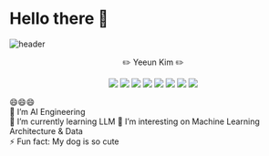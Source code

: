 
# Hello there 👋

![header](https://capsule-render.vercel.app/api?type=cylinder&color=auto&text=🤩Welcome🤩&height=200&fontSize=100)   

<p align='center'>
✏️ Yeeun Kim ✏️

<p align='center'>
<img src="https://img.shields.io/badge/Python-3766AB?style=flat-square&logo=Python&logoColor=white"/> <img src="http://img.shields.io/badge/c++-00599C?style=flat-square&logo=C%2B%2B%logoColer=white"/>   <img src="https://img.shields.io/badge/tensorflow-FF6F00?style=flat-square&logo=tensorflow&logoColor=white"/>   <img src="https://img.shields.io/badge/javascript-F7DF1E?style=flat-square&logo=javascript&logoColor=white"/>   <img src="https://img.shields.io/badge/Linkedin-0077B5?style=flat-square&logo=Linkedin&logoColor=white&link=https://www.linkedin.com/in/yeeun-kim-42a371185"/>   <img src="https://img.shields.io/badge/Go-00ADD8?style=flat-square&logo=Go&logoColor=white"/>  <img src="https://img.shields.io/badge/Linux-FCC624?style=flat-square&logo=Linux&logoColor=white"/>  <img src="https://img.shields.io/badge/torch-EE4C2C?style=flat-square&logo=torch&logoColor=white"/>
      
</p>   
      
😄😄😄   
🔭 I’m AI Engineering  
🌱 I’m currently learning LLM 
👯 I’m interesting on Machine Learning Architecture & Data  
⚡ Fun fact: My dog is so cute   

